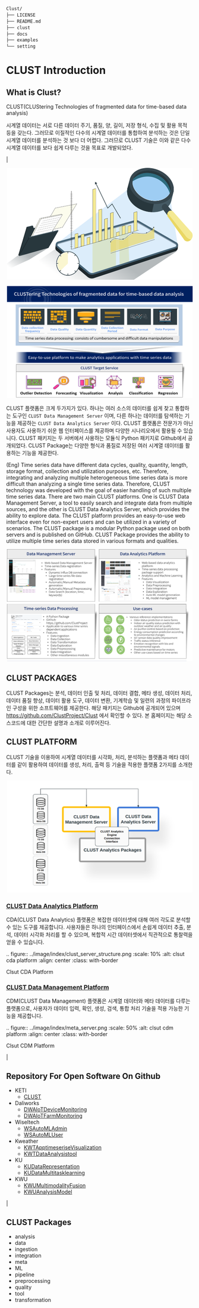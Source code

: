 
```bash
Clust/
├── LICENSE
├── README.md
├── clust
├── docs
├── examples
└── setting
```



# CLUST Introduction


## What is Clust?

CLUST(CLUStering Technologies of fragmented data for time-based data analysis)


시계열 데이터는 서로 다른 데이터 주기, 품질, 양, 길이, 저장 형식, 수집 및 활용 목적 등을 갖는다. 
그러므로 이질적인 다수의 시계열 데이터를 통합하여 분석하는 것은 단일 시계열 데이터를 분석하는 것 보다 더 어렵다. 
그러므로 CLUST 기술은 이와 같은 다수 시계열 데이터를 보다 쉽게 다루는 것을 목표로 개발되었다.

|

<p align="center">
   <img src="docs/image/index/p1.png" width="500" height="300">
</p>


<div style="text-align:center">
   <img src="docs/image/index/clust_main.png" width="500" height="300">
</div>



CLUST 플랫폼은 크게 두가지가 있다. 하나는 여러 소스의 데이터를 쉽게 찾고 통합하는 도구인 ``CLUST Data Management Server`` 이며, 
다른 하나는 데이터를 탐색하는 기능을 제공하는 ``CLUST Data Analytics Server`` 이다. 
CLUST 플랫폼은 전문가가 아닌 사용자도 사용하기 쉬운 웹 인터페이스를 제공하며 다양한 시나리오에서 활용될 수 있습니다. 
CLUST 패키지는 두 서버에서 사용하는 모듈식 Python 패키지로 Github에서 공개되었다. 
CLUST Package는 다양한 형식과 품질로 저장된 여러 시계열 데이터를 활용하는 기능을 제공한다.


(Eng) Time series data have different data cycles, quality, quantity, length, storage format, collection and utilization purposes, etc. 
Therefore, integrating and analyzing multiple heterogeneous time series data is more difficult than analyzing a single time series data. 
Therefore, CLUST technology was developed with the goal of easier handling of such multiple time series data. There are two main CLUST platforms.
One is CLUST Data Management Server, a tool to easily search and integrate data from multiple sources, and the other is CLUST Data Analytics Server, which provides the ability to explore data.
The CLUST platform provides an easy-to-use web interface even for non-expert users and can be utilized in a variety of scenarios. 
The CLUST package is a modular Python package used on both servers and is published on GitHub. 
CLUST Package provides the ability to utilize multiple time series data stored in various formats and qualities.



<div style="text-align:center;">
   <img src="docs/image/index/clust_total.png" width="500" height="300">
</div>



## CLUST PACKAGES

CLUST Packages는 분석, 데이터 인출 및 처리, 데이터 결합, 메타 생성, 데이터 처리, 데이터 품질 향상, 데이터 활용 도구, 데이터 변환, 기계학습 및 일련의 과정의 파이프라인 구성을 위한 소프트웨어를 제공한다. 
해당 패키지는 Github에 공개되어 있으며 https://github.com/ClustProject/Clust 에서 확인할 수 있다. 본 홈페이지는 해당 소스코드에 대한 간단한 설명과 소개로 이루어진다.



## CLUST PLATFORM

CLUST 기술을 이용하여 시계열 데이터를 시각화, 처리, 분석하는 플랫폼과 메타 데이터를 같이 활용하여 데이터를 생성, 처리, 출력 등 기술을 적용한 플랫폼 2가지를 소개한다.



<div style="text-align:center;">
   <img src="docs/image/index/clust_server_structure_2.png" width="500" height="300">
</div>



### [CLUST Data Analytics Platform](http://imrc-clust.keti.re.kr:20001/Index/)

CDA(CLUST Data Analytics) 플랫폼은 복잡한 데이터셋에 대해 여러 각도로 분석할 수 있는 도구를 제공합니다. 사용자들은 하나의 인터페이스에서 손쉽게 데이터 추출, 분석, 데이터 시각화 처리를 할 수 있으며, 복합적 시간 데이터셋에서 직관적으로 통찰력을 얻을 수 있습니다.

.. figure:: ../image/index/clust_server_structure.png
   :scale: 10%
   :alt: clsut cda platform
   :align: center
   :class: with-border

   Clsut CDA Platform



### [CLUST Data Management Platform](http://imrc-clust.keti.re.kr:20002/)

CDM(CLUST Data Management) 플랫폼은 시계열 데이터와 메타 데이터를 다루는 플랫폼으로, 사용자가 데이터 입력, 확인, 생성, 검색, 통합 처리 기술을 적용 가능한 기능을 제공합니다.

.. figure:: ../image/index/meta_server.png
   :scale: 50%
   :alt: clsut cdm platform
   :align: center
   :class: with-border

   Clsut CDM Platform

|






## Repository For Open Software On Github

- KETI
   - [CLUST](https://github.com/ClustProject/Clust.git)
- Daliworks
   - [DWAIoTDeviceMonitoring](https://github.com/ClustProject/DWAIoTDeviceMonitoring.git)
   - [DWAIoTFarmMonitoring](https://github.com/ClustProject/DWAIoTFarmMonitoring.git)
- WiseItech
   - [WSAutoMLAdmin](https://github.com/ClustProject/WSAutoMLAdmin.git)
   - [WSAutoMLUser](https://github.com/ClustProject/WSAutoMLUser.git)
- Kweather
   - [KWTApptimeseriseVisualization](https://github.com/ClustProject/KWTApptimeseriseVisualization.git)
   - [KWTDataAnalysistool](https://github.com/ClustProject/KWTDataAnalysistool.git)
- KU
   - [KUDataRepresentation](https://github.com/ClustProject/KUDataRepresentation.git)
   - [KUDataMultitasklearning](https://github.com/ClustProject/KUDataMultitasklearning.git)
- KWU
   - [KWUMultimodalityFusion](https://github.com/ClustProject/KWUMultimodalityFusion.git)
   - [KWUAnalysisModel](https://github.com/ClustProject/KWUAnalysisModels.git)


|


## CLUST Packages
- analysis
- data
- ingestion
- integration
- meta
- ML
- pipeline
- preprocessing
- quality
- tool
- transformation


